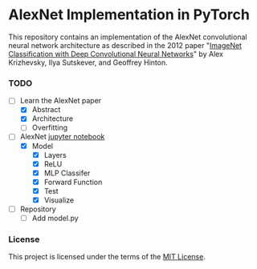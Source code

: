 # AlexNet Implementation in PyTorch

This repository contains an implementation of the AlexNet convolutional neural network architecture as described in the 2012 paper "[ImageNet Classification with Deep Convolutional Neural Networks](https://papers.nips.cc/paper/4824-imagenet-classification-with-deep-convolutional-neural-networks)" by Alex Krizhevsky, Ilya Sutskever, and Geoffrey Hinton.

### TODO

- [ ] Learn the AlexNet paper
    - [x] Abstract
    - [x] Architecture
    - [ ] Overfitting
- [ ] AlexNet [jupyter notebook](/notebook/alexnet.ipynb)
    - [x] Model
        - [x] Layers
        - [x] ReLU
        - [x] MLP Classifer
        - [x] Forward Function
        - [x] Test
        - [x] Visualize
- [ ] Repository
    - [ ] Add model.py
    
### License

This project is licensed under the terms of the [MIT License](LICENSE).